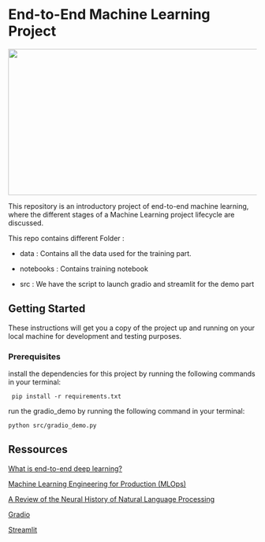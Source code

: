 # End-to-End Machine Learning Project
<p align="center">
<img src="https://miro.medium.com/max/1400/1*9C2BMWR8Lld-iPHlqi7Peg.jpeg" width="600" height="297">
</p>

This repository is an introductory project of end-to-end machine learning, where the different stages of a Machine Learning project lifecycle are discussed. 

This repo contains different Folder :


* data : Contains all the data used for the training part.

* notebooks : Contains training notebook 

* src : We have the script to launch gradio and streamlit for the demo part 


## Getting Started

These instructions will get you a copy of the project up and running on your local machine for development and testing purposes. 

### Prerequisites

 
install the dependencies for this project by running the following commands in your terminal:

```
 pip install -r requirements.txt
```



run the gradio_demo  by running the following command in your terminal:

```
python src/gradio_demo.py 
```



## Ressources 

[What is end-to-end deep learning?](https://www.youtube.com/watch?v=ImUoubi_t7s)

[Machine Learning Engineering for Production (MLOps)](https://www.youtube.com/watch?v=Ta14KpeZJok)

[A Review of the Neural History of Natural Language Processing](https://changyaochen.github.io/MLOps-course-1/)

[Gradio](https://gradio.app)

[Streamlit](https://gradio.app)



 